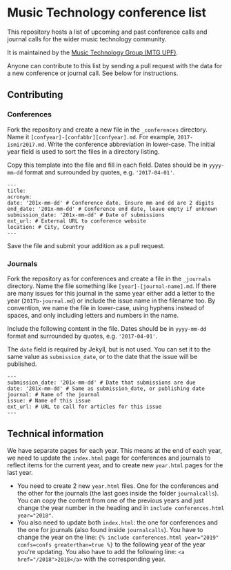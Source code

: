 # Music Technology conference list

This repository hosts a list of upcoming and past conference calls
and journal calls for the wider music technology community.

It is maintained by the [Music Technology Group (MTG UPF)](http://mtg.upf.edu).

Anyone can contribute to this list by sending a pull request with
the data for a new conference or journal call. See below for
instructions.


## Contributing

### Conferences
Fork the repository and create a new file in the `_conferences` directory.
Name it `[confyear]-[confabbr][confyear].md`. For example, `2017-ismir2017.md`.
Write the conference abbreviation in lower-case.
The initial year field is used to sort the files in a directory listing.

Copy this template into the file and fill in each field. Dates should be
in `yyyy-mm-dd` format and surrounded by quotes, e.g. `'2017-04-01'`.
```
---
title:
acronym:
date: '201x-mm-dd' # Conference date. Ensure mm and dd are 2 digits
end_date: '201x-mm-dd' # Conference end date, leave empty if unknown
submission_date: '201x-mm-dd' # Date of submissions
ext_url: # External URL to conference website
location: # City, Country
---
```

Save the file and submit your addition as a pull request.

### Journals
Fork the repository as for conferences and create a file in the `_journals` directory.
Name the file something like `[year]-[journal-name].md`. If there are many
issues for this journal in the same year either add a letter to the year (`2017b-journal.md`) or
include the issue name in the filename too.
By convention, we name the file in lower-case, using hyphens instead of spaces, and only including
letters and numbers in the name.

Include the following content in the file. Dates should be
in `yyyy-mm-dd` format and surrounded by quotes, e.g. `'2017-04-01'`.

The `date` field is required by Jekyll, but is not used. You can set it
to the same value as `submission_date`, or to the date that the issue
will be published.

```
---
submission_date: '201x-mm-dd' # Date that submissions are due
date: '201x-mm-dd' # Same as submission_date, or publishing date
journal: # Name of the journal
issue: # Name of this issue
ext_url: # URL to call for articles for this issue
---
```

## Technical information

We have separate pages for each year. This means at the end of each year, we need
to update the `index.html` page for conferences and journals to reflect items for
the current year, and to create new `year.html` pages for the last year.
- You need to create 2 new `year.html` files. One for the conferences and the other for the journals (the last goes inside the folder `journalcalls`).
You can copy the content from one of the previous years and just change the year number in the heading and in `include conferences.html year="2018"`.
- You also need to update both `index.html`: the one for conferences and the one for journals (also found inside `journalcalls`). You have to change the year on the line: 
```{% include conferences.html year="2019" confs=confs greaterthan=true %}```
to the following year of the year you're updating. You also have to add the following line: 
```<a href="/2018">2018</a>```
with the corresponding year. 
